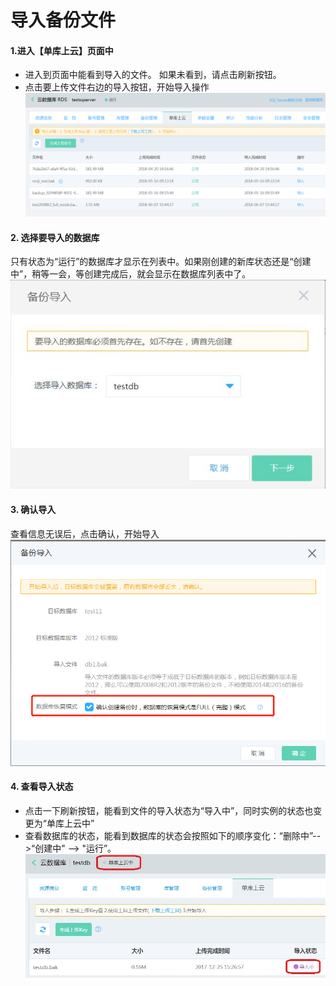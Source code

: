 # 导入备份文件
#### 1.进入【单库上云】页面中
- 进入到页面中能看到导入的文件。 如果未看到，请点击刷新按钮。
- 点击要上传文件右边的导入按钮，开始导入操作
![导入备份1](../../../../../image/RDS/Import-Backup-1.png)

#### 2. 选择要导入的数据库
只有状态为“运行”的数据库才显示在列表中。如果刚创建的新库状态还是“创建中”，稍等一会，等创建完成后，就会显示在数据库列表中了。
![导入备份2](../../../../../image/RDS/Import-Backup-2.png)

#### 3. 确认导入
查看信息无误后，点击确认，开始导入
![导入备份3](../../../../../image/RDS/Import-Backup-3.png)
         
#### 4. 查看导入状态
- 点击一下刷新按钮，能看到文件的导入状态为“导入中”，同时实例的状态也变更为“单库上云中” 
- 查看数据库的状态，能看到数据库的状态会按照如下的顺序变化：“删除中”-->“创建中" --> "运行”。
![导入备份4](../../../../../image/RDS/Import-Backup-4.png)

